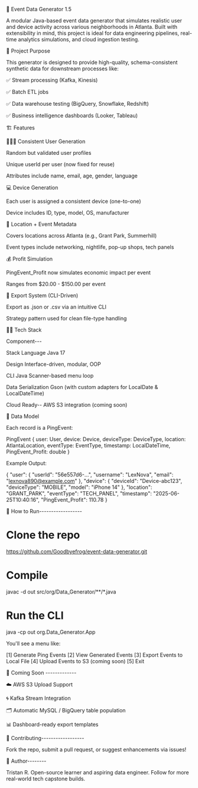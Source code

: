 🎯 Event Data Generator 1.5

A modular Java-based event data generator that simulates realistic user and device activity across various neighborhoods in Atlanta. Built with extensibility in mind, this project is ideal for data engineering pipelines, real-time analytics simulations, and cloud ingestion testing.

📌 Project Purpose

This generator is designed to provide high-quality, schema-consistent synthetic data for downstream processes like:

✅ Stream processing (Kafka, Kinesis)

✅ Batch ETL jobs

✅ Data warehouse testing (BigQuery, Snowflake, Redshift)

✅ Business intelligence dashboards (Looker, Tableau)

🏗 Features

🧑‍🤝‍🧑 Consistent User Generation

Random but validated user profiles

Unique userId per user (now fixed for reuse)

Attributes include name, email, age, gender, language

💻 Device Generation

Each user is assigned a consistent device (one-to-one)

Device includes ID, type, model, OS, manufacturer

📍 Location + Event Metadata

Covers locations across Atlanta (e.g., Grant Park, Summerhill)

Event types include networking, nightlife, pop-up shops, tech panels

💰 Profit Simulation

PingEvent_Profit now simulates economic impact per event

Ranges from $20.00 - $150.00 per event

🧾 Export System (CLI-Driven)

Export as .json or .csv via an intuitive CLI

Strategy pattern used for clean file-type handling

🧑‍💻 Tech Stack

Component---

Stack
Language
Java 17

Design
Interface-driven, modular, OOP

CLI
Java Scanner-based menu loop

Data Serialization
Gson (with custom adapters for LocalDate & LocalDateTime)

Cloud Ready--
AWS S3 integration (coming soon)

🧱 Data Model

Each record is a PingEvent:

PingEvent {
  user: User,
  device: Device,
  deviceType: DeviceType,
  location: AtlantaLocation,
  eventType: EventType,
  timestamp: LocalDateTime,
  PingEvent_Profit: double
}

Example Output:

{
  "user": {
    "userId": "56e557d6-...",
    "username": "LexNova",
    "email": "lexnova890@example.com"
  },
  "device": {
    "deviceId": "Device-abc123",
    "deviceType": "MOBILE",
    "model": "iPhone 14"
  },
  "location": "GRANT_PARK",
  "eventType": "TECH_PANEL",
  "timestamp": "2025-06-25T10:40:16",
  "PingEvent_Profit": 110.78
}

🧪 How to Run------------------

# Clone the repo
https://github.com/Goodbyefrog/event-data-generator.git

# Compile
javac -d out src/org/Data_Generator/**/*.java

# Run the CLI
java -cp out org.Data_Generator.App

You'll see a menu like:

[1] Generate Ping Events
[2] View Generated Events
[3] Export Events to Local File
[4] Upload Events to S3 (coming soon)
[5] Exit

🧭 Coming Soon -------------

☁️ AWS S3 Upload Support

🌀 Kafka Stream Integration

🗂️ Automatic MySQL / BigQuery table population

📊 Dashboard-ready export templates

🤝 Contributing------------------

Fork the repo, submit a pull request, or suggest enhancements via issues!

👤 Author--------

Tristan R.
Open-source learner and aspiring data engineer.
Follow for more real-world tech capstone builds.

